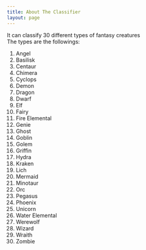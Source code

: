 ```yaml
---
title: About The Classifier
layout: page
---
```


It can classify 30 different types of fantasy creatures <br/>
The types are the followings: <br/>
1. Angel  
2. Basilisk  
3. Centaur  
4. Chimera  
5. Cyclops  
6. Demon  
7. Dragon  
8. Dwarf  
9. Elf  
10. Fairy  
11. Fire Elemental  
12. Genie  
13. Ghost  
14. Goblin  
15. Golem  
16. Griffin  
17. Hydra  
18. Kraken  
19. Lich  
20. Mermaid  
21. Minotaur  
22. Orc  
23. Pegasus  
24. Phoenix  
25. Unicorn  
26. Water Elemental  
27. Werewolf  
28. Wizard  
29. Wraith  
30. Zombie
